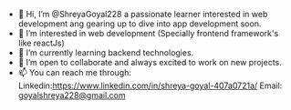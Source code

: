 - 👋 Hi, I’m @ShreyaGoyal228 a passionate learner interested in web development ang gearing up to dive into app development soon.
- 👀 I’m interested in web development (Specially frontend framework's like reactJs)
- 🌱 I’m currently learning backend technologies.
- 💞️ I’m open to collaborate and always excited to work on new projects.
- 📫 You can reach me through:
   Linkedin:https://www.linkedin.com/in/shreya-goyal-407a0721a/
   Email: goyalshreya228@gmail.com 

